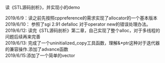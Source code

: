 读《STL源码剖析》，并实现小的demo

2019/6/9：读之前先按照cppreference的需求实现了allocator的一个基本版本 <br/>
2019/6/10： 参照了sgi 2.91 defalloc 对于operator new的错误处理办法。<br/>
2019/6/12: 读完《STL源码剖析》第二章，自己实现了整个alloc，对于多线程的问题后续再来完善 <br/>
2019/6/13: 完成了一个uninitialized_copy工具函数，理解&*ptr这种对于迭代器的兼容操作.添加了advance函数<br/>
2019/6/15:添加了一个简单的vector<br/>